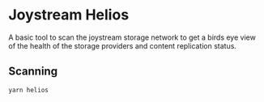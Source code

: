 # Joystream Helios

A basic tool to scan the joystream storage network to get a birds eye view of the health of the storage providers and content replication status.

## Scanning

```
yarn helios
```
